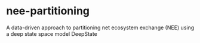 # nee-partitioning
A data-driven approach to partitioning net ecosystem exchange (NEE) using a deep state space model DeepState

